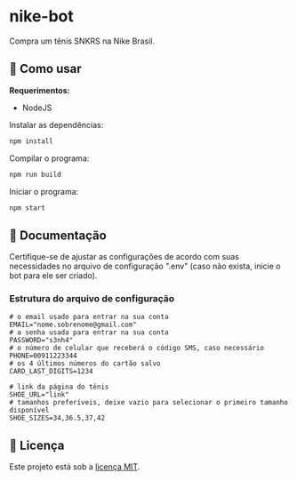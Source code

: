 # nike-bot

Compra um tênis SNKRS na Nike Brasil.

## 🚀 Como usar

**Requerimentos:**

- NodeJS

Instalar as dependências:

```sh
npm install
```

Compilar o programa:

```sh
npm run build
```

Iniciar o programa:

```sh
npm start
```

## 📜 Documentação

Certifique-se de ajustar as configurações de acordo com suas necessidades no arquivo de configuração ".env" (caso não exista, inicie o bot para ele ser criado).

### Estrutura do arquivo de configuração

```text
# o email usado para entrar na sua conta
EMAIL="nome.sobrenome@gmail.com"
# a senha usada para entrar na sua conta
PASSWORD="s3nh4"
# o número de celular que receberá o código SMS, caso necessário
PHONE=00911223344
# os 4 últimos números do cartão salvo
CARD_LAST_DIGITS=1234

# link da página do tênis
SHOE_URL="link"
# tamanhos preferíveis, deixe vazio para selecionar o primeiro tamanho disponível
SHOE_SIZES=34,36.5,37,42
```

## 🔑 Licença

Este projeto está sob a [licença MIT](LICENSE.md).
